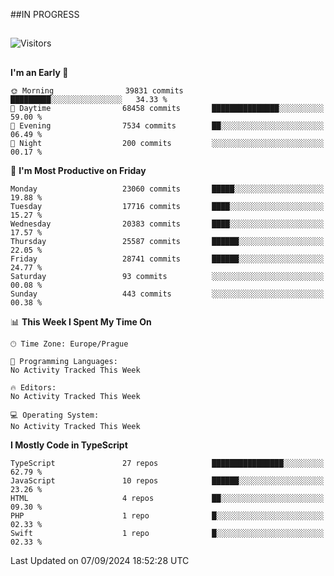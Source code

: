 ##IN PROGRESS
##
![Visitors](https://komarev.com/ghpvc/?username=petrbui&style=for-the-badge&label=Visitors+👀)



##
<!--
[![My GitHub stats](https://github-readme-stats.vercel.app/api?username=petrbui&theme=github_dark)](https://github.com/anuraghazra/github-readme-stats)

[![My wakatime stats](https://github-readme-stats.vercel.app/api/wakatime?username=petrbui&theme=github_dark)](https://github.com/anuraghazra/github-readme-stats)
-->
<!--START_SECTION:waka-->
**I'm an Early 🐤** 

```text
🌞 Morning                39831 commits       █████████░░░░░░░░░░░░░░░░   34.33 % 
🌆 Daytime                68458 commits       ███████████████░░░░░░░░░░   59.00 % 
🌃 Evening                7534 commits        ██░░░░░░░░░░░░░░░░░░░░░░░   06.49 % 
🌙 Night                  200 commits         ░░░░░░░░░░░░░░░░░░░░░░░░░   00.17 % 
```
📅 **I'm Most Productive on Friday** 

```text
Monday                   23060 commits       █████░░░░░░░░░░░░░░░░░░░░   19.88 % 
Tuesday                  17716 commits       ████░░░░░░░░░░░░░░░░░░░░░   15.27 % 
Wednesday                20383 commits       ████░░░░░░░░░░░░░░░░░░░░░   17.57 % 
Thursday                 25587 commits       ██████░░░░░░░░░░░░░░░░░░░   22.05 % 
Friday                   28741 commits       ██████░░░░░░░░░░░░░░░░░░░   24.77 % 
Saturday                 93 commits          ░░░░░░░░░░░░░░░░░░░░░░░░░   00.08 % 
Sunday                   443 commits         ░░░░░░░░░░░░░░░░░░░░░░░░░   00.38 % 
```


📊 **This Week I Spent My Time On** 

```text
🕑︎ Time Zone: Europe/Prague

💬 Programming Languages: 
No Activity Tracked This Week

🔥 Editors: 
No Activity Tracked This Week

💻 Operating System: 
No Activity Tracked This Week
```

**I Mostly Code in TypeScript** 

```text
TypeScript               27 repos            ████████████████░░░░░░░░░   62.79 % 
JavaScript               10 repos            ██████░░░░░░░░░░░░░░░░░░░   23.26 % 
HTML                     4 repos             ██░░░░░░░░░░░░░░░░░░░░░░░   09.30 % 
PHP                      1 repo              █░░░░░░░░░░░░░░░░░░░░░░░░   02.33 % 
Swift                    1 repo              █░░░░░░░░░░░░░░░░░░░░░░░░   02.33 % 
```




 Last Updated on 07/09/2024 18:52:28 UTC
<!--END_SECTION:waka-->
